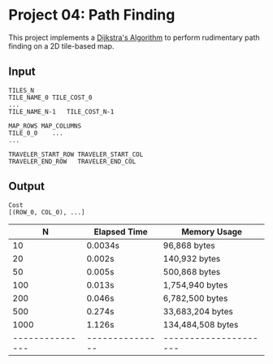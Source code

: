 Project 04: Path Finding
========================

This project implements a [Dijkstra's Algorithm] to perform rudimentary path
finding on a 2D tile-based map.

[Dijkstra's Algorithm]: https://en.wikipedia.org/wiki/Dijkstra%27s_algorithm


Input
-----

    TILES_N
    TILE_NAME_0	TILE_COST_0
    ...
    TILE_NAME_N-1	TILE_COST_N-1

    MAP_ROWS MAP_COLUMNS
    TILE_0_0    ...
    ...

    TRAVELER_START_ROW TRAVELER_START_COL
    TRAVELER_END_ROW   TRAVELER_END_COL

Output
------

    Cost
    [(ROW_0, COL_0), ...]

| N             | Elapsed Time  | Memory Usage        |
|---------------|---------------|---------------------|
| 10            | 0.0034s        | 96,868 bytes        |
| 20            | 0.002s        | 140,932 bytes       |
| 50            | 0.005s        | 500,868 bytes       |
| 100           | 0.013s        | 1,754,940 bytes     |
| 200           | 0.046s        | 6,782,500 bytes     |
| 500           | 0.274s        | 33,683,204 bytes    |
| 1000          | 1.126s        | 134,484,508 bytes   |
|---------------|---------------|---------------------|

